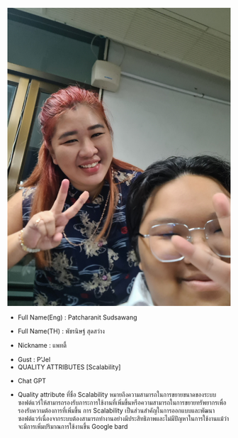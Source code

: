 ![alt text for screen readers](20231011_100013.jpg "Text to show on mouseover")
- Full Name(Eng) : Patcharanit Sudsawang
+ Full Name(TH) : พัชรนิษฐ์ สุดสว่าง
* Nickname : แพทตี้
- Gust : P'Jel
- QUALITY ATTRIBUTES [Scalability]
+ Chat GPT
* Quality attribute ที่ชื่อ Scalability หมายถึงความสามารถในการขยายขนาดของระบบซอฟต์แวร์ให้สามารถรองรับภาระการใช้งานที่เพิ่มขึ้นหรือความสามารถในการขยายทรัพยากรเพื่อรองรับความต้องการที่เพิ่มขึ้น การ Scalability เป็นส่วนสำคัญในการออกแบบและพัฒนาซอฟต์แวร์เนื่องจากระบบต้องสามารถทำงานอย่างมีประสิทธิภาพและไม่มีปัญหาในการใช้งานแม้ว่าจะมีการเพิ่มปริมาณการใช้งานขึ้น
Google bard
